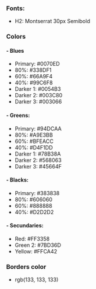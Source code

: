 ### Fonts:

- H2: Montserrat 30px Semibold

### Colors

#### - Blues

- Primary: #0070ED
- 80%: #338DF1
- 60%: #66A9F4
- 40%: #99C6F8
- Darker 1: #0054B3
- Darker 2: #003C80
- Darker 3: #003066

#### - Greens:

- Primary: #94DCAA
- 80%: #A9E3BB
- 60%: #BFEACC
- 40%: #D4F1DD
- Darker 1: #78B38A
- Darker 2: #568063
- Darker 3: #45664F

#### - Blacks:

- Primary: #383838
- 80%: #606060
- 60%: #888888
- 40%: #D2D2D2

#### - Secundaries:

- Red: #FF3358
- Green 2: #7BD36D
- Yellow: #FFCA42

### Borders color

- rgb(133, 133, 133)
